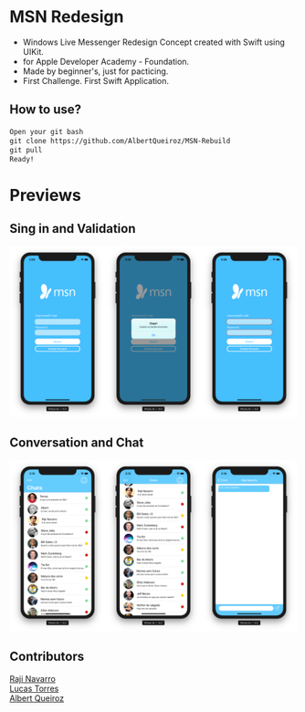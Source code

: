 # MSN Redesign

* Windows Live Messenger Redesign Concept created with Swift using UIKit.
* for Apple Developer Academy - Foundation.
* Made by beginner's, just for pacticing.
* First Challenge. First Swift Application.

## How to use?
```iOS
Open your git bash
git clone https://github.com/AlbertQueiroz/MSN-Rebuild
git pull
Ready!
```

# Previews

## Sing in and Validation
![alt image](https://raw.githubusercontent.com/AlbertQueiroz/MSN-Rebuild/master/Previews/Preview1.png)


## Conversation and Chat
![alt image](https://raw.githubusercontent.com/AlbertQueiroz/MSN-Rebuild/master/Previews/Preview2.png)

## Contributors
[Raji Navarro](https://github.com/rajinavarro)</br>
[Lucas Torres](https://github.com/lucastorress)</br>
[Albert Queiroz](https://github.com/AlbertQueiroz)
